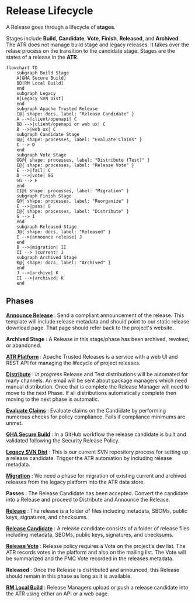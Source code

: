 # Release Lifecycle

A Release goes through a lifecycle of **stages**.

Stages include **Build**, **Candidate**, **Vote**, **Finish**, **Released**, and **Archived**.
The ATR does not manage build stage and legacy releases. It takes over the relase process on the transition to the candidate stage.
Stages are the states of a release in the **ATR**.

```mermaid
flowchart TD
    subgraph Build Stage
    A[GHA Secure Build]
    BB[RM Local Build]
    end
    subgraph Legacy
    B[Legacy SVN Dist]
    end
    subgraph Apache Trusted Release
    C@{ shape: docs, label: "Release Candidate" }
    A -->|client/openapi| C
    BB -->|client/openapi or web ux| C
    B -->|web ux| C
    subgraph Candidate Stage
    D@{ shape: processes, label: "Evaluate Claims" }
    C --> D
    end
    subgraph Vote Stage
    GG@{ shape: processes, label: "Distribute (Test)" }
    E@{ shape: processes, label: "Release Vote" }
    E -->|fail| C
    D -->|vote| GG
    GG --> E
    end
    II@{ shape: processes, label: "Migration" }
    subgraph Finish Stage
    G@{ shape: processes, label: "Reorganize" }
    E -->|pass| G
    I@{ shape: processes, label: "Distribute" }
    G --> I
    end
    subgraph Released Stage
    J@{ shape: docs, label: "Released" }
    I -->|announce release| J
    end
    B -->|migration| II
    II --> |current| J
    subgraph Archived Stage
    K@{ shape: docs, label: "Archived" }
    end
    J -->|archive| K
    II -->|archived| K
    end
```

## Phases

**[Announce Release](https://www.apache.org/legal/release-policy.html#release-announcements)**
: Send a compliant announcement of the release. This template will include release metadata and should point to our static release download page. That page should refer back to the project's website.

**Archived Stage**
: A Release in this stage/phase has been archived, revoked, or abandoned.

**[ATR Platform](./platform.md)**
: Apache Trusted Releases is a service with a web UI and REST API for managing the lifecycle of project releases.

**[Distribute](./distributions.md)**
: _in progress_ Release and Test distributions will be automated for many channels. An email will be sent about package managers which need manual distribution.
Once that is complete the Release Manager will need to move to the next Phase. If all distributions automatically complete then moving to the next phase is automatic.

**[Evaluate Claims](./evaluate.md)**
: Evaluate claims on the Candidate by performing numerous checks for policy compliance. Fails if compliance minimums are unmet.

**[GHA Secure Build](./github-build.md)**
: In a GitHub workflow the release candidate is built and validated following the Security Release Policy.

**[Legacy SVN Dist](./svn-dist.md)**
: This is our current SVN repository process for setting up a release candidate. Trigger the ATR automation by including release metadata.

**[Migration](./svn-dist.md)**
: We need a phase for migration of existing current and archived releases from the legacy platform into the ATR data store.

**Passes**
: The Release Candidate has been accepted. Convert the candidate into a Release and proceed to Distribute and Announce the Release.

**[Release](./data-model.md)**
: The release is a folder of files including metadata, SBOMs, public keys, signatures, and checksums.

**[Release Candidate](./data-model.md)**
: A release candidate consists of a folder of release files including metadata, SBOMs, public keys, signatures, and checksums.

**[Release Vote](./vote.md)**
: Release policy requires a Vote on the project's dev list. The ATR records votes in the platform and also on the mailing list. The Vote will be summarized and the PMC Vote recorded in the releases metadata.

**Released**
: Once the Release is distributed and announced, this Release should remain in this phase as long as it is available.

**[RM Local Build](./platform.md)**
: Release Managers upload or push a release candidate into the ATR using either an API or a web page.
